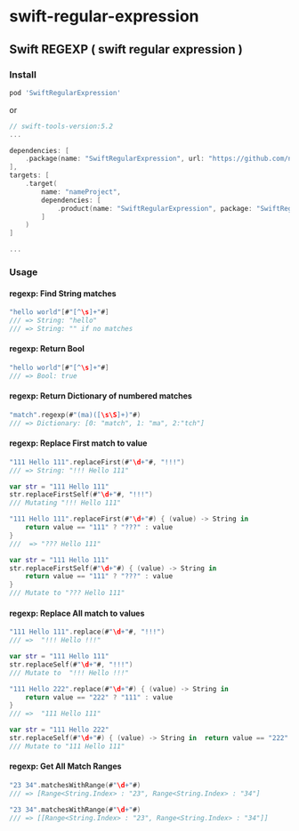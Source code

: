 # swift-regular-expression

## Swift REGEXP ( swift regular expression )

### Install

```ruby
pod 'SwiftRegularExpression'
```

or

```swift
// swift-tools-version:5.2
...

dependencies: [
    .package(name: "SwiftRegularExpression", url: "https://github.com/nerzh/swift-regular-expression.git", .upToNextMajor(from: "0.2.0"))
],
targets: [
    .target(
        name: "nameProject",
        dependencies: [
            .product(name: "SwiftRegularExpression", package: "SwiftRegularExpression")
        ]
    )
]

...
```

### Usage

#### regexp: Find String matches
```swift
"hello world"[#"[^\s]+"#]
/// => String: "hello"
/// => String: "" if no matches
```
#### regexp: Return Bool
```swift
"hello world"[#"[^\s]+"#]
/// => Bool: true
```

#### regexp: Return Dictionary of numbered matches
```swift
"match".regexp(#"(ma)([\s\S]+)"#)
/// => Dictionary: [0: "match", 1: "ma", 2:"tch"]
```

#### regexp: Replace First match to value

```swift
"111 Hello 111".replaceFirst(#"\d+"#, "!!!") 
/// => String: "!!! Hello 111"
```

```swift
var str = "111 Hello 111"
str.replaceFirstSelf(#"\d+"#, "!!!")
/// Mutating "!!! Hello 111"
```

```swift
"111 Hello 111".replaceFirst(#"\d+"#) { (value) -> String in  
    return value == "111" ? "???" : value
}
///  => "??? Hello 111"
```

```swift
var str = "111 Hello 111"
str.replaceFirstSelf(#"\d+"#) { (value) -> String in  
    return value == "111" ? "???" : value
}
/// Mutate to "??? Hello 111"
```

#### regexp: Replace All match to values

```swift
"111 Hello 111".replace(#"\d+"#, "!!!")
/// =>  "!!! Hello !!!"
```

```swift
var str = "111 Hello 111"
str.replaceSelf(#"\d+"#, "!!!")
/// Mutate to  "!!! Hello !!!"
```

```swift
"111 Hello 222".replace(#"\d+"#) { (value) -> String in  
    return value == "222" ? "111" : value
}
/// =>  "111 Hello 111"
```

```swift
var str = "111 Hello 222"
str.replaceSelf(#"\d+"#) { (value) -> String in  return value == "222" ? "111" : value }
/// Mutate to "111 Hello 111"
```

#### regexp: Get All Match Ranges
```swift
"23 34".matchesWithRange(#"\d+"#)
/// => [Range<String.Index> : "23", Range<String.Index> : "34"]
```

```swift
"23 34".matchesWithRange(#"\d+"#)
/// => [[Range<String.Index> : "23", Range<String.Index> : "34"]]
```









